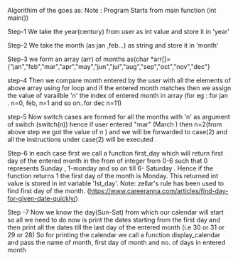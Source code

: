 Algorithim of the goes as: Note : Program Starts from main function (int main())

Step-1 We take the year(century) from user as int value and store it in 'year'

Step-2 We take the month (as jan ,feb...) as string and store it in 'month'

Step-3 we form an array (arr) of months as(char *arr[]={"jan","feb","mar","apr","may","jun","jul","aug","sep","oct","nov","dec"}

step-4 Then we compare month entered by the user with all the elements of above array using for loop and if the entered month matches then we assign the value of varailble 'n' the index of entered month in array (for eg : for jan . n=0, feb, n=1 and so on..for dec n=11)

step-5 Now switch cases are formed for all the months with 'n' as argument of switch (switch(n)) hence if user entered "mar" (March ) then n=2(from above step we got the value of n ) and we will be forwarded to case(2) and all the instructions under case(2) will be executed .

Step-6 in each case first we call a function first_day which will return first day of the entered month in the from of integer from 0-6 such that 0 represents Sunday , 1-monday and so on till 6- Saturday . Hence if the function returns 1 the first day of the month is Monday. This returned int value is stored in int variable 'Ist_day'. Note: zellar's rule has been used to find first day of the month. (https://www.careeranna.com/articles/find-day-for-given-date-quickly/)

Step -7 Now we know the day(Sun-Sat) from which our calendar will start so all we need to do now is print the dates starting from the first day and then print all the dates till the last day of the entered month (i.e 30 or 31 or 29 or 28) So for printing the calendar we call a function display_calendar and pass the name of month, first day of month and no. of days in entered month

